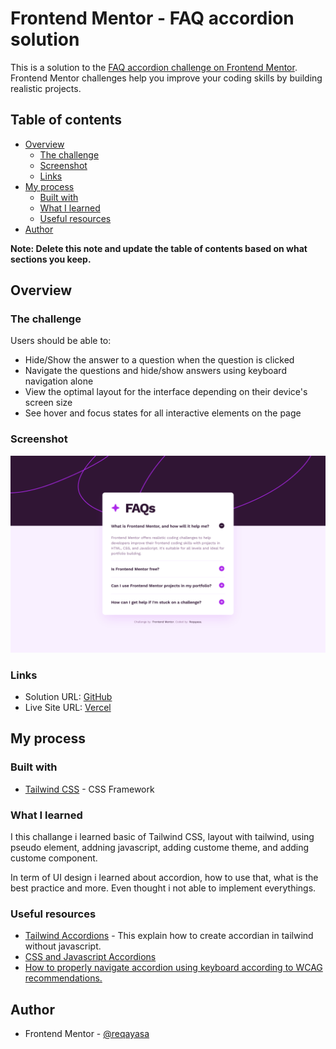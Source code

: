 # Frontend Mentor - FAQ accordion solution

This is a solution to the [FAQ accordion challenge on Frontend Mentor](https://www.frontendmentor.io/challenges/faq-accordion-wyfFdeBwBz). Frontend Mentor challenges help you improve your coding skills by building realistic projects.

## Table of contents

-   [Overview](#overview)
    -   [The challenge](#the-challenge)
    -   [Screenshot](#screenshot)
    -   [Links](#links)
-   [My process](#my-process)
    -   [Built with](#built-with)
    -   [What I learned](#what-i-learned)
    -   [Useful resources](#useful-resources)
-   [Author](#author)

**Note: Delete this note and update the table of contents based on what sections you keep.**

## Overview

### The challenge

Users should be able to:

-   Hide/Show the answer to a question when the question is clicked
-   Navigate the questions and hide/show answers using keyboard navigation alone
-   View the optimal layout for the interface depending on their device's screen size
-   See hover and focus states for all interactive elements on the page

### Screenshot

![](./ScreenShot.png)

### Links

-   Solution URL: [GitHub](https://github.com/reqayasa/fmr-faq-accordion-main/)
-   Live Site URL: [Vercel](https://fmr-faq-accordion-main.vercel.app/)

## My process

### Built with
-   [Tailwind CSS](https://tailwindcss.com/) - CSS Framework

### What I learned

I this challange i learned basic of Tailwind CSS, layout with tailwind, using pseudo element, addning javascript, adding custome theme, and adding custome component.

In term of UI design i learned about accordion, how to use that, what is the best practice and more. Even thought i not able to implement everythings.

### Useful resources

-   [Tailwind Accordions](https://parsinta.com/articles/membuat-accordion-dengan-pure-tailwind-css) - This explain how to create accordian in tailwind without javascript.
-   [CSS and Javascript Accordions](https://www.w3schools.com/howto/howto_js_accordion.asp)
-   [How to properly navigate accordion using keyboard according to WCAG recommendations.](https://www.pixelemu.com/blog/web-development/336-how-to-properly-navigate-accordion-using-keyboard-according-to-wcag-recommendations)

## Author

-   Frontend Mentor - [@reqayasa](https://www.frontendmentor.io/profile/reqayasa)

